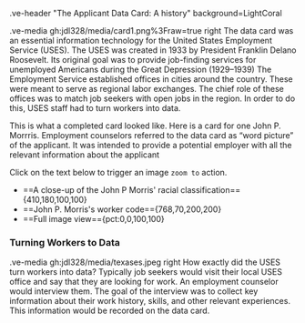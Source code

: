 .ve-header "The Applicant Data Card: A history" background=LightCoral


.ve-media gh:jdl328/media/card1.png%3Fraw=true right
The data card was an essential information technology for the United States Employment Service (USES). The USES was created in 1933 by President Franklin Delano Roosevelt. Its original goal was to provide job-finding services for unemployed Americans during the Great Depression (1929–1939)
The Employment Service established offices in cities around the country. These were meant to serve as regional labor exchanges. The chief role of these offices was to match job seekers with open jobs in the region. In order to do this, USES staff had to turn workers into data.

This is what a completed card looked like. Here is a card for one John P. Morrris. Employment counselors  referred to the data card as “word picture” of the applicant. It was intended to provide a potential employer with all the relevant information about the applicant

Click on the text below to trigger an image `zoom to` action.
- ==A close-up of the John P Morris' racial classification=={410,180,100,100}
- ==John P. Morris's worker code=={768,70,200,200}
- ==Full image view=={pct:0,0,100,100}



### Turning Workers to Data  

.ve-media gh:jdl328/media/texases.jpeg right
How exactly did the USES turn workers into data? Typically job seekers would visit their local USES office and say that they are looking for work. An employment counselor would interview them. The goal of the interview was to collect key information about their work history, skills, and other relevant experiences. This information would be recorded on the data card.




